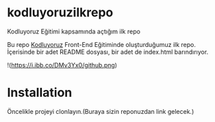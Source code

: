 # kodluyoruzilkrepo
Kodluyoruz Eğitimi kapsamında açtığım ilk repo

Bu repo [Kodluyoruz](https://www.kodluyoruz.org) Front-End Eğitiminde oluşturduğumuz ilk repo. İçerisinde bir adet README dosyası, bir adet de index.html barındırıyor.

!(https://i.ibb.co/DMv3Yx0/github.png)

# Installation

Öncelikle projeyi clonlayın.(Buraya sizin reponuzdan link gelecek.)